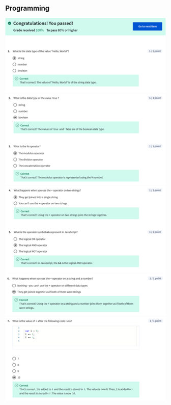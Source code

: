 ## Programming

![](/learning/meta-front-end-developer-professional-certificate/C2-Programming-with-Javascript/Module1/quiz1-programming/ss1.png)
![](/learning/meta-front-end-developer-professional-certificate/C2-Programming-with-Javascript/Module1/quiz1-programming/ss2.png)
![](/learning/meta-front-end-developer-professional-certificate/C2-Programming-with-Javascript/Module1/quiz1-programming/ss3.png)
![](/learning/meta-front-end-developer-professional-certificate/C2-Programming-with-Javascript/Module1/quiz1-programming/ss4.png)
![](/learning/meta-front-end-developer-professional-certificate/C2-Programming-with-Javascript/Module1/quiz1-programming/ss5.png)

